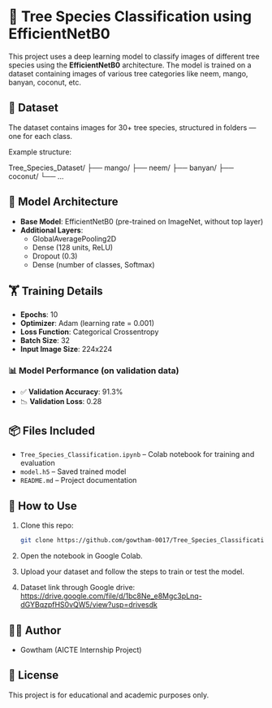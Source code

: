 # 🌳 Tree Species Classification using EfficientNetB0

This project uses a deep learning model to classify images of different tree species using the **EfficientNetB0** architecture. The model is trained on a dataset containing images of various tree categories like neem, mango, banyan, coconut, etc.

## 📁 Dataset

The dataset contains images for 30+ tree species, structured in folders — one for each class.

Example structure:

Tree_Species_Dataset/ ├── mango/ ├── neem/ ├── banyan/ ├── coconut/ └── ...

## 🧠 Model Architecture

- **Base Model**: EfficientNetB0 (pre-trained on ImageNet, without top layer)
- **Additional Layers**:
  - GlobalAveragePooling2D
  - Dense (128 units, ReLU)
  - Dropout (0.3)
  - Dense (number of classes, Softmax)

## 🏋️ Training Details

- **Epochs**: 10
- **Optimizer**: Adam (learning rate = 0.001)
- **Loss Function**: Categorical Crossentropy
- **Batch Size**: 32
- **Input Image Size**: 224x224

### 📊 Model Performance (on validation data)

- ✅ **Validation Accuracy**: 91.3%
- 📉 **Validation Loss**: 0.28

## 📦 Files Included

- `Tree_Species_Classification.ipynb` – Colab notebook for training and evaluation
- `model.h5` – Saved trained model
- `README.md` – Project documentation

## 🚀 How to Use

1. Clone this repo:
    ```bash
    git clone https://github.com/gowtham-0017/Tree_Species_Classifications_final.git
    ```

2. Open the notebook in Google Colab.

3. Upload your dataset and follow the steps to train or test the model.

4. Dataset link through Google drive: https://drive.google.com/file/d/1bc8Ne_e8Mgc3pLnq-dGYBqzpfHS0vQW5/view?usp=drivesdk
## 👨‍💻 Author

- Gowtham (AICTE Internship Project)

## 📜 License

This project is for educational and academic purposes only.
